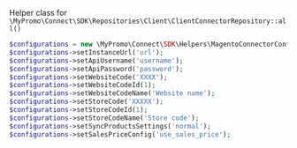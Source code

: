 Helper class for `\MyPromo\Connect\SDK\Repositories\Client\ClientConnectorRepository::all()`

```php
$configurations = new \MyPromo\Connect\SDK\Helpers\MagentoConnectorConfigurations();
$configurations->setInstanceUrl('url');
$configurations->setApiUsername('username');
$configurations->setApiPassword('password');
$configurations->setWebsiteCode('XXXX');
$configurations->setWebsiteCodeId(1);
$configurations->setWebsiteCodeName('Website name');
$configurations->setStoreCode('XXXXX');
$configurations->setStoreCodeId(1);
$configurations->setStoreCodeName('Store code');
$configurations->setSyncProductsSettings('normal');
$configurations->setSalesPriceConfig('use_sales_price');
```

[ClientConnectorRepository]: ../Repositories/ClientConnectorRepository.md